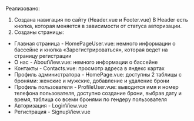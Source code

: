 Реализовано: 
1. Создана навигация по сайту (Header.vue и Footer.vue)
В Header есть кнопка, которая меняется в зависимости от статуса авторизации.
2. Созданы страницы:
- Главная страница - HomePageUser.vue: 
немного информации о бассейне и кнопка «Зарегистрироваться», которая ведет на страницу регистрации
- О нас - AboutView.vue: 
немного информации о бассейне 
- Контакты - Contacts.vue: 
просмотр адреса в яндекс картах
- Профиль администратора - HomePage.vue: 
доступны 2 таблицы с бронями: женские и мужские, добавление и удаление брони
- Профиль пользователя - ProfileUser.vue: 
выводится имя и номер телефона пользователя, доступно создание брони, выбрав дату и время, таблица со всеми бронями по гендеру пользователя
- Авторизация - LoginView.vue
- Регистрация - SignupView.vue



